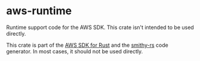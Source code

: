 aws-runtime
===========

Runtime support code for the AWS SDK. This crate isn't intended to be used directly.

<!-- anchor_start:footer -->
This crate is part of the [AWS SDK for Rust](https://awslabs.github.io/aws-sdk-rust/) and the [smithy-rs](https://github.com/smithy-lang/smithy-rs) code generator. In most cases, it should not be used directly.
<!-- anchor_end:footer -->
